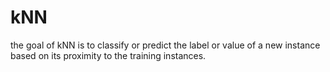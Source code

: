 # kNN
the goal of kNN is to classify or predict the label or value of a new instance based on its proximity to the training instances.
